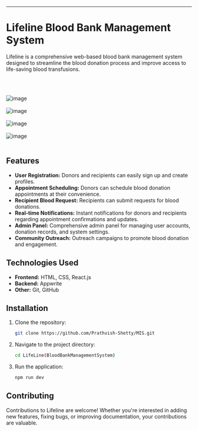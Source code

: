---

# Lifeline Blood Bank Management System

Lifeline is a comprehensive web-based blood bank management system designed to streamline the blood donation process and improve access to life-saving blood transfusions.

<br><br>


![image](https://github.com/Prathvish-Shetty/MIS/assets/142135048/e3c9884b-58a7-4ded-ac9d-aeafc6cc69b9)
<br><br>
![image](https://github.com/Prathvish-Shetty/MIS/assets/142135048/8f562e81-5209-4ef4-ac65-5d1d7292a6a6)
<br><br>
![image](https://github.com/Prathvish-Shetty/MIS/assets/142135048/5fc7cd66-af86-41b2-953a-85863fbdffae)
<br><br>
![image](https://github.com/Prathvish-Shetty/MIS/assets/142135048/83e73be0-287f-4e56-8861-fbc32c064556)
<br><br>

## Features

- **User Registration:** Donors and recipients can easily sign up and create profiles.
- **Appointment Scheduling:** Donors can schedule blood donation appointments at their convenience.
- **Recipient Blood Request:** Recipients can submit requests for blood donations.
- **Real-time Notifications:** Instant notifications for donors and recipients regarding appointment confirmations and updates.
- **Admin Panel:** Comprehensive admin panel for managing user accounts, donation records, and system settings.
- **Community Outreach:** Outreach campaigns to promote blood donation and engagement.


## Technologies Used

- **Frontend:** HTML, CSS, React.js
- **Backend:** Appwrite
- **Other:** Git, GitHub

## Installation

1. Clone the repository:
   ```bash
   git clone https://github.com/Prathvish-Shetty/MIS.git
   ```

2. Navigate to the project directory:
   ```bash
   cd LifeLine(BloodBankManagementSystem)
   ```

3. Run the application:
   ```bash
   npm run dev
   ```

## Contributing

Contributions to Lifeline are welcome! Whether you're interested in adding new features, fixing bugs, or improving documentation, your contributions are valuable.
